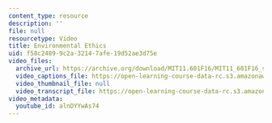 ```yaml
---
content_type: resource
description: ''
file: null
resourcetype: Video
title: Environmental Ethics
uid: f58c2489-9c2a-3214-7afe-19d52ae3d75e
video_files:
  archive_url: https://archive.org/download/MIT11.601F16/MIT11_601F16_s05_300k.mp4
  video_captions_file: https://open-learning-course-data-rc.s3.amazonaws.com/11-601-introduction-to-environmental-policy-and-planning-fall-2016/80ebe8362d035b22a417759c3e9b449a_alnDYYwAs74.vtt
  video_thumbnail_file: null
  video_transcript_file: https://open-learning-course-data-rc.s3.amazonaws.com/11-601-introduction-to-environmental-policy-and-planning-fall-2016/d5c87101eb1ff657af435a41bd46691a_alnDYYwAs74.pdf
video_metadata:
  youtube_id: alnDYYwAs74
---
```

